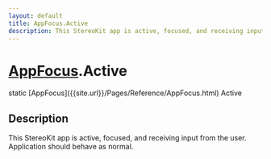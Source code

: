 ```yaml
---
layout: default
title: AppFocus.Active
description: This StereoKit app is active, focused, and receiving input from the user. Application should behave as normal.
---
```

# [AppFocus]({{site.url}}/Pages/Reference/AppFocus.html).Active

<div class='signature' markdown='1'>
static [AppFocus]({{site.url}}/Pages/Reference/AppFocus.html) Active
</div>

## Description
This StereoKit app is active, focused, and receiving input from the
user. Application should behave as normal.

